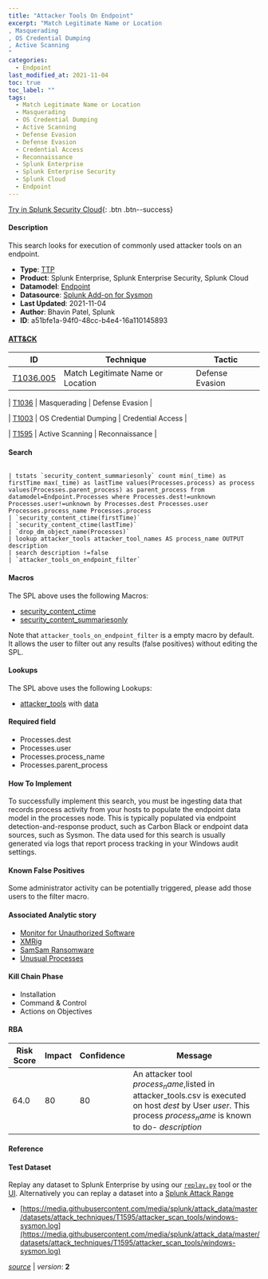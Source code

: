 ```yaml
---
title: "Attacker Tools On Endpoint"
excerpt: "Match Legitimate Name or Location
, Masquerading
, OS Credential Dumping
, Active Scanning
"
categories:
  - Endpoint
last_modified_at: 2021-11-04
toc: true
toc_label: ""
tags:
  - Match Legitimate Name or Location
  - Masquerading
  - OS Credential Dumping
  - Active Scanning
  - Defense Evasion
  - Defense Evasion
  - Credential Access
  - Reconnaissance
  - Splunk Enterprise
  - Splunk Enterprise Security
  - Splunk Cloud
  - Endpoint
---
```




[Try in Splunk Security Cloud](https://www.splunk.com/en_splunk_app_enrichmentus/cyber-security.html){: .btn .btn--success}

#### Description

This search looks for execution of commonly used attacker tools on an endpoint.

- **Type**: [TTP](https://github.com/splunk/security_content/wiki/object-Analytic-Types)
- **Product**: Splunk Enterprise, Splunk Enterprise Security, Splunk Cloud
- **Datamodel**: [Endpoint](https://docs.splunk.com/Documentation/CIM/latest/User/Endpoint)
- **Datasource**: [Splunk Add-on for Sysmon](https://splunkbase.splunk.com/app/5709)
- **Last Updated**: 2021-11-04
- **Author**: Bhavin Patel, Splunk
- **ID**: a51bfe1a-94f0-48cc-b4e4-16a110145893


#### [ATT&CK](https://attack.mitre.org/)

| ID             | Technique        |  Tactic             |
| -------------- | ---------------- |-------------------- |
| [T1036.005](https://attack.mitre.org/techniques/T1036/005/) | Match Legitimate Name or Location | Defense Evasion |

| [T1036](https://attack.mitre.org/techniques/T1036/) | Masquerading | Defense Evasion |

| [T1003](https://attack.mitre.org/techniques/T1003/) | OS Credential Dumping | Credential Access |

| [T1595](https://attack.mitre.org/techniques/T1595/) | Active Scanning | Reconnaissance |

#### Search

```

| tstats `security_content_summariesonly` count min(_time) as firstTime max(_time) as lastTime values(Processes.process) as process values(Processes.parent_process) as parent_process from datamodel=Endpoint.Processes where Processes.dest!=unknown Processes.user!=unknown by Processes.dest Processes.user Processes.process_name Processes.process 
| `security_content_ctime(firstTime)` 
| `security_content_ctime(lastTime)` 
| `drop_dm_object_name(Processes)` 
| lookup attacker_tools attacker_tool_names AS process_name OUTPUT description 
| search description !=false
| `attacker_tools_on_endpoint_filter`
```

#### Macros
The SPL above uses the following Macros:
* [security_content_ctime](https://github.com/splunk/security_content/blob/develop/macros/security_content_ctime.yml)
* [security_content_summariesonly](https://github.com/splunk/security_content/blob/develop/macros/security_content_summariesonly.yml)

Note that `attacker_tools_on_endpoint_filter` is a empty macro by default. It allows the user to filter out any results (false positives) without editing the SPL.

#### Lookups
The SPL above uses the following Lookups:

* [attacker_tools](https://github.com/splunk/security_content/blob/develop/lookups/attacker_tools.yml) with [data](https://github.com/splunk/security_content/tree/develop/lookups/attacker_tools.csv)

#### Required field
* Processes.dest
* Processes.user
* Processes.process_name
* Processes.parent_process


#### How To Implement
To successfully implement this search, you must be ingesting data that records process activity from your hosts to populate the endpoint data model in the processes node. This is typically populated via endpoint detection-and-response product, such as Carbon Black or endpoint data sources, such as Sysmon. The data used for this search is usually generated via logs that report process tracking in your Windows audit settings.

#### Known False Positives
Some administrator activity can be potentially triggered, please add those users to the filter macro.

#### Associated Analytic story
* [Monitor for Unauthorized Software](/stories/monitor_for_unauthorized_software)
* [XMRig](/stories/xmrig)
* [SamSam Ransomware](/stories/samsam_ransomware)
* [Unusual Processes](/stories/unusual_processes)


#### Kill Chain Phase
* Installation
* Command & Control
* Actions on Objectives



#### RBA

| Risk Score  | Impact      | Confidence   | Message      |
| ----------- | ----------- |--------------|--------------|
| 64.0 | 80 | 80 | An attacker tool $process_name$,listed in attacker_tools.csv is executed on host $dest$ by User $user$. This process $process_name$ is known to do- $description$ |




#### Reference


#### Test Dataset
Replay any dataset to Splunk Enterprise by using our [`replay.py`](https://github.com/splunk/attack_data#using-replaypy) tool or the [UI](https://github.com/splunk/attack_data#using-ui).
Alternatively you can replay a dataset into a [Splunk Attack Range](https://github.com/splunk/attack_range#replay-dumps-into-attack-range-splunk-server)


* [https://media.githubusercontent.com/media/splunk/attack_data/master/datasets/attack_techniques/T1595/attacker_scan_tools/windows-sysmon.log](https://media.githubusercontent.com/media/splunk/attack_data/master/datasets/attack_techniques/T1595/attacker_scan_tools/windows-sysmon.log)



[*source*](https://github.com/splunk/security_content/tree/develop/detections/endpoint/attacker_tools_on_endpoint.yml) \| *version*: **2**